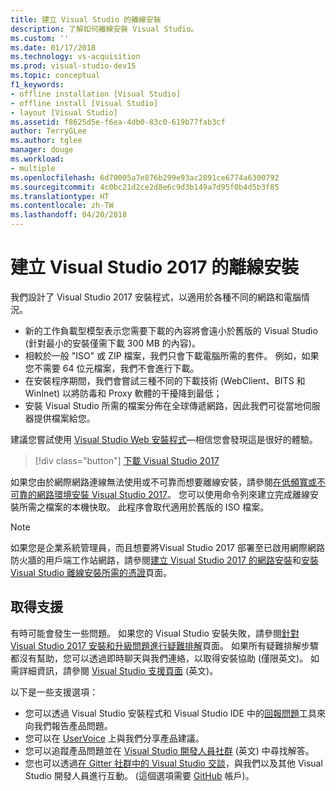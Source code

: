 ```yaml
---
title: 建立 Visual Studio 的離線安裝
description: 了解如何離線安裝 Visual Studio。
ms.custom: ''
ms.date: 01/17/2018
ms.technology: vs-acquisition
ms.prod: visual-studio-dev15
ms.topic: conceptual
f1_keywords:
- offline installation [Visual Studio]
- offline install [Visual Studio]
- layout [Visual Studio]
ms.assetid: f8625d5e-f6ea-4db0-83c0-619b77fab3cf
author: TerryGLee
ms.author: tglee
manager: douge
ms.workload:
- multiple
ms.openlocfilehash: 6d70005a7e876b299e93ac2891ce6774a6300792
ms.sourcegitcommit: 4c0bc21d2ce2d8e6c9d3b149a7d95f0b4d5b3f85
ms.translationtype: HT
ms.contentlocale: zh-TW
ms.lasthandoff: 04/20/2018
---
```

# <a name="create-an-offline-installation-of-visual-studio-2017"></a>建立 Visual Studio 2017 的離線安裝

我們設計了 Visual Studio 2017 安裝程式，以適用於各種不同的網路和電腦情況。

- 新的工作負載型模型表示您需要下載的內容將會遠小於舊版的 Visual Studio (針對最小的安裝僅需下載 300 MB 的內容)。
- 相較於一般 "ISO" 或 ZIP 檔案，我們只會下載電腦所需的套件。 例如，如果您不需要 64 位元檔案，我們不會進行下載。
- 在安裝程序期間，我們會嘗試三種不同的下載技術 (WebClient、BITS 和 WinInet) 以將防毒和 Proxy 軟體的干擾降到最低；
- 安裝 Visual Studio 所需的檔案分佈在全球傳遞網路，因此我們可從當地伺服器提供檔案給您。

建議您嘗試使用 [Visual Studio Web 安裝程式](https://aka.ms/vsdownload?utm_source=mscom&utm_campaign=msdocsOL)&mdash;相信您會發現這是很好的體驗。

 > [!div class="button"]
 > [下載 Visual Studio 2017](https://aka.ms/vsdownload?utm_source=mscom&utm_campaign=msdocsOL)

如果您由於網際網路連線無法使用或不可靠而想要離線安裝，請參閱[在低頻寬或不可靠的網路環境安裝 Visual Studio 2017](../install/install-vs-inconsistent-quality-network.md)。 您可以使用命令列來建立完成離線安裝所需之檔案的本機快取。 此程序會取代適用於舊版的 ISO 檔案。

> [!NOTE]
> 如果您是企業系統管理員，而且想要將Visual Studio 2017 部署至已啟用網際網路防火牆的用戶端工作站網路，請參閱[建立 Visual Studio 2017 的網路安裝](../install/create-a-network-installation-of-visual-studio.md)和[安裝 Visual Studio 離線安裝所需的憑證](../install/install-certificates-for-visual-studio-offline.md)頁面。

## <a name="get-support"></a>取得支援

有時可能會發生一些問題。 如果您的 Visual Studio 安裝失敗，請參閱[針對 Visual Studio 2017 安裝和升級問題進行疑難排解](troubleshooting-installation-issues.md)頁面。 如果所有疑難排解步驟都沒有幫助，您可以透過即時聊天與我們連絡，以取得安裝協助 (僅限英文)。 如需詳細資訊，請參閱 [Visual Studio 支援頁面](https://www.visualstudio.com/vs/support/#talktous) \(英文\)。

以下是一些支援選項：

* 您可以透過 Visual Studio 安裝程式和 Visual Studio IDE 中的[回報問題](../ide/how-to-report-a-problem-with-visual-studio-2017.md)工具來向我們報告產品問題。
* 您可以在 [UserVoice](https://visualstudio.uservoice.com/forums/121579) 上與我們分享產品建議。
* 您可以追蹤產品問題並在 [Visual Studio 開發人員社群](https://developercommunity.visualstudio.com/) \(英文\) 中尋找解答。
* 您也可以透過[在 Gitter 社群中的 Visual Studio 交談](https://gitter.im/Microsoft/VisualStudio)，與我們以及其他 Visual Studio 開發人員進行互動。 (這個選項需要 [GitHub](https://github.com/) 帳戶)。
